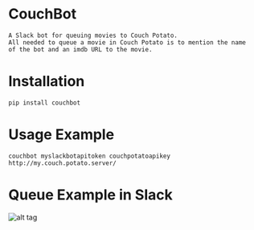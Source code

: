 # CouchBot

    A Slack bot for queuing movies to Couch Potato.
    All needed to queue a movie in Couch Potato is to mention the name
    of the bot and an imdb URL to the movie.

# Installation

    pip install couchbot

# Usage Example

    couchbot myslackbotapitoken couchpotatoapikey http://my.couch.potato.server/

# Queue Example in Slack

![alt tag](http://i.imgur.com/Hx5Hjwt.png)
